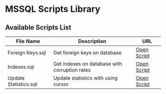 # MSSQL Scripts Library

## Available Scripts List
File Name|Description|URL
---|---|---
Foreign Keys.sql | Get foreign keys on database | [Open Script](https://github.com/saitorhan/MSSQL-Maintenance/blob/main/Foreign%20Keys.sql)
Indexes.sql | Get indexes on database with corruption rates | [Open Script](https://github.com/saitorhan/MSSQL-Maintenance/blob/main/Indexes.sql)
Update Statistics.sql | Update statistics with using cursor | [Open Script](https://github.com/saitorhan/MSSQL-Maintenance/blob/main/Update%20Statistics.sql)
